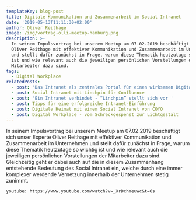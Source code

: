 ```yaml
---
templateKey: blog-post
title: Digitale Kommunikation und Zusammenarbeit im Social Intranet
date: '2019-05-13T11:11:30+02:00'
author: Oliver Reithage
image: /img/vortrag-olli-meetup-hamburg.png
description: >-
  In seinem Impulsvortrag bei unserem Meetup am 07.02.2019 beschäftigt sich
  Oliver Reithage mit effektiver Kommunikation und Zusammenarbeit im Unternehmen
  und stellt dafür zunächst in Frage, warum diese Thematik heutzutage so wichtig
  ist und wie relevant auch die jeweiligen persönlichen Vorstellungen der
  Mitarbeiter dazu sind.
tags:
  - Digital Workplace
relatedPosts:
  - post: 'Das Intranet als zentrales Portal für einen wirksamen Digital Workplace '
  - post: Social Intranet mit Linchpin für Confluence
  - post: 'Ein Intranet verbindet - “Linchpin” stellt sich vor '
  - post: Tipps für eine erfolgreiche Intranet-Einführung
  - post: Digitale Heimat mit einem Social Intranet von COYO
  - post: Digital Workplace - vom Schreckgespenst zur Lichtgestalt
---
```

In seinem Impulsvortrag bei unserem Meetup am 07.02.2019 beschäftigt sich unser Experte Oliver Reithage mit effektiver Kommunikation und Zusammenarbeit im Unternehmen und stellt dafür zunächst in Frage, warum diese Thematik heutzutage so wichtig ist und wie relevant auch die jeweiligen persönlichen Vorstellungen der Mitarbeiter dazu sind. Gleichzeitig geht er dabei auch auf die in diesem Zusammenhang entstehende Bedeutung des Social Intranet ein, welche durch eine immer komplexer werdende Vernetzung innerhalb der Unternehmen stetig zunimmt.

`youtube: https://www.youtube.com/watch?v=_XrDchYeuwc&t=6s`
